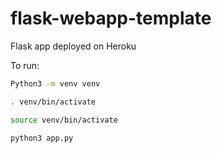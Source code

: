 # flask-webapp-template

Flask app deployed on Heroku

To run:


```bash
Python3 -m venv venv
```

```bash
. venv/bin/activate
```

```bash
source venv/bin/activate
```

```bash
python3 app.py
```

